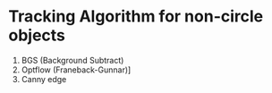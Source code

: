 # Tracking Algorithm for non-circle objects
1. BGS (Background Subtract)
2. Optflow (Franeback-Gunnar)]
3. Canny edge

